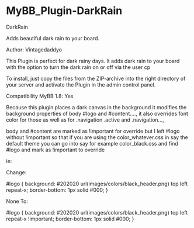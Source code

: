 # MyBB_Plugin-DarkRain


DarkRain

Adds beautiful dark rain to your board.

Author: Vintagedaddyo

This Plugin is perfect for dark rainy days. It adds dark rain to your board with the option to turn the dark rain on or off via the user cp

To install, just copy the files from the ZIP-archive into the right directory of your server and activate the Plugin in the admin control panel.

Compatibility
MyBB 1.8: Yes

Because this plugin places a dark canvas in the background it modifies the background properties of body #logo and #content...., it also overrides font color for those as well as for .navigation .active and .navigation…,

body and #content are marked as !important for override but I left #logo without !important so that if you are using the color_whatever.css in say the default theme you can go into say for example color_black.css and find #logo and mark as !important to override

ie:

Change:

#logo {
    background: #202020 url(images/colors/black_header.png) top left repeat-x;
    border-bottom: 1px solid #000;
}

None
To:

#logo {
    background: #202020 url(images/colors/black_header.png) top left repeat-x !important;
    border-bottom: 1px solid #000;
}
